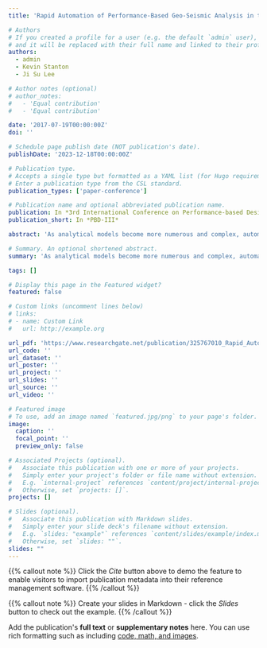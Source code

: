 ```yaml
---
title: 'Rapid Automation of Performance-Based Geo-Seismic Analysis in the Digital Age'

# Authors
# If you created a profile for a user (e.g. the default `admin` user), write the username (folder name) here
# and it will be replaced with their full name and linked to their profile.
authors:
  - admin
  - Kevin Stanton
  - Ji Su Lee

# Author notes (optional)
# author_notes:
#   - 'Equal contribution'
#   - 'Equal contribution'

date: '2017-07-19T00:00:00Z'
doi: ''

# Schedule page publish date (NOT publication's date).
publishDate: '2023-12-18T00:00:00Z'

# Publication type.
# Accepts a single type but formatted as a YAML list (for Hugo requirements).
# Enter a publication type from the CSL standard.
publication_types: ['paper-conference']

# Publication name and optional abbreviated publication name.
publication: In *3rd International Conference on Performance-based Design in Earthquake Geotechnical Engineering*
publication_short: In *PBD-III*

abstract: 'As analytical models become more numerous and complex, automation becomes essential to allow time for critical thought and innovation. This companion paper details a suite of tools that have been developed to enable advanced nonlinear site response analyses to be carried out in an automated fashion. These automation tools were built within various programming environments and have the ability to handle pre and post-processing tasks as well as interface directly with the finite element analysis program LS-DYNA. Pre-processing begins with a program written in Excel Visual Basic for Applications, which generates data to be fed to the processer (LS-DYNA) with a JavaScript API. After running the model, JavaScript is again employed to prepare the output data for the post-processor, which was written in Matlab. The functionality and development of each rapid automation tool is presented and the resulting time savings are discussed. Altogether, these rapid automation tools have decreased the required worker hours for pre-and post-processing of site response analyses from over two days to under half an hour per soil column.'

# Summary. An optional shortened abstract.
summary: 'As analytical models become more numerous and complex, automation becomes essential to allow time for critical thought and innovation. This companion paper details a suite of tools that have been developed to enable advanced nonlinear site response analyses to be carried out in an automated fashion. These automation tools were built within various programming environments and have the ability to handle pre and post-processing tasks as well as interface directly with the finite element analysis program LS-DYNA. Pre-processing begins with a program written in Excel Visual Basic for Applications, which generates data to be fed to the processer (LS-DYNA) with a JavaScript API. After running the model, JavaScript is again employed to prepare the output data for the post-processor, which was written in Matlab. The functionality and development of each rapid automation tool is presented and the resulting time savings are discussed. Altogether, these rapid automation tools have decreased the required worker hours for pre-and post-processing of site response analyses from over two days to under half an hour per soil column.' 

tags: []

# Display this page in the Featured widget?
featured: false

# Custom links (uncomment lines below)
# links:
# - name: Custom Link
#   url: http://example.org

url_pdf: 'https://www.researchgate.net/publication/325767010_Rapid_Automation_of_Performance-Based_Geo-Seismic_Analysis_in_the_Digital_Age'
url_code: ''
url_dataset: ''
url_poster: ''
url_project: ''
url_slides: ''
url_source: ''
url_video: ''

# Featured image
# To use, add an image named `featured.jpg/png` to your page's folder.
image:
  caption: ''
  focal_point: ''
  preview_only: false

# Associated Projects (optional).
#   Associate this publication with one or more of your projects.
#   Simply enter your project's folder or file name without extension.
#   E.g. `internal-project` references `content/project/internal-project/index.md`.
#   Otherwise, set `projects: []`.
projects: []

# Slides (optional).
#   Associate this publication with Markdown slides.
#   Simply enter your slide deck's filename without extension.
#   E.g. `slides: "example"` references `content/slides/example/index.md`.
#   Otherwise, set `slides: ""`.
slides: ""
---
```


{{% callout note %}}
Click the _Cite_ button above to demo the feature to enable visitors to import publication metadata into their reference management software.
{{% /callout %}}

{{% callout note %}}
Create your slides in Markdown - click the _Slides_ button to check out the example.
{{% /callout %}}

Add the publication's **full text** or **supplementary notes** here. You can use rich formatting such as including [code, math, and images](https://docs.hugoblox.com/content/writing-markdown-latex/).
